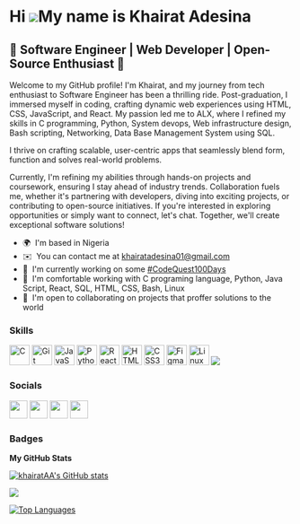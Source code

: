 Hi ![](https://user-images.githubusercontent.com/18350557/176309783-0785949b-9127-417c-8b55-ab5a4333674e.gif)My name is Khairat Adesina
=======================================================================================================================================

🌟 Software Engineer | Web Developer | Open-Source Enthusiast 🌟
-----------------

Welcome to my GitHub profile! I'm Khairat, and my journey from tech enthusiast to Software Engineer has been a thrilling ride. Post-graduation, I immersed myself in coding, crafting dynamic web experiences using HTML, CSS, JavaScript, and React. My passion led me to ALX, where I refined my skills in C programming, Python, System devops, Web infrastructure design, Bash scripting, Networking, Data Base Management System using SQL.

I thrive on crafting scalable, user-centric apps that seamlessly blend form, function and solves real-world problems.

Currently, I'm refining my abilities through hands-on projects and coursework, ensuring I stay ahead of industry trends. Collaboration fuels me, whether it's partnering with developers, diving into exciting projects, or contributing to open-source initiatives. If you're interested in exploring opportunities or simply want to connect, let's chat. Together, we'll create exceptional software solutions!

* 🌍  I'm based in Nigeria
* ✉️  You can contact me at [khairatadesina01@gmail.com](mailto:khairatadesina01@gmail.com)
* 🚀  I'm currently working on some [#CodeQuest100Days](http://github.com/khairatAA/CodeQuest100Days)
* 🧠  I'm comfortable working with C programing language, Python, Java Script, React, SQL, HTML, CSS, Bash, Linux
* 🤝  I'm open to collaborating on projects that proffer solutions to the world

### Skills


<p align="left">
<a href="https://docs.microsoft.com/en-us/cpp/?view=msvc-170" target="_blank" rel="noreferrer"><img src="https://raw.githubusercontent.com/danielcranney/readme-generator/main/public/icons/skills/c-colored.svg" width="36" height="36" alt="C" /></a>
<a href="https://git-scm.com/" target="_blank" rel="noreferrer"><img src="https://raw.githubusercontent.com/danielcranney/readme-generator/main/public/icons/skills/git-colored.svg" width="36" height="36" alt="Git" /></a>
<a href="https://developer.mozilla.org/en-US/docs/Web/JavaScript" target="_blank" rel="noreferrer"><img src="https://raw.githubusercontent.com/danielcranney/readme-generator/main/public/icons/skills/javascript-colored.svg" width="36" height="36" alt="JavaScript" /></a>
<a href="https://www.python.org/" target="_blank" rel="noreferrer"><img src="https://raw.githubusercontent.com/danielcranney/readme-generator/main/public/icons/skills/python-colored.svg" width="36" height="36" alt="Python" /></a>
<a href="https://reactjs.org/" target="_blank" rel="noreferrer"><img src="https://raw.githubusercontent.com/danielcranney/readme-generator/main/public/icons/skills/react-colored.svg" width="36" height="36" alt="React" /></a>
<a href="https://developer.mozilla.org/en-US/docs/Glossary/HTML5" target="_blank" rel="noreferrer"><img src="https://raw.githubusercontent.com/danielcranney/readme-generator/main/public/icons/skills/html5-colored.svg" width="36" height="36" alt="HTML5" /></a>
<a href="https://www.w3.org/TR/CSS/#css" target="_blank" rel="noreferrer"><img src="https://raw.githubusercontent.com/danielcranney/readme-generator/main/public/icons/skills/css3-colored.svg" width="36" height="36" alt="CSS3" /></a>
<a href="https://www.figma.com/" target="_blank" rel="noreferrer"><img src="https://raw.githubusercontent.com/danielcranney/readme-generator/main/public/icons/skills/figma-colored.svg" width="36" height="36" alt="Figma" /></a>
<a href="https://www.linux.org" target="_blank" rel="noreferrer"><img src="https://raw.githubusercontent.com/danielcranney/readme-generator/main/public/icons/skills/linux-colored.svg" width="36" height="36" alt="Linux" /></a>
<a href="https://skillicons.dev">
    <img src="https://skillicons.dev/icons?i=mysql,bash,shell,git,vim" />
</a>
</p>


### Socials

<p align="left"> <a href="https://www.github.com/khairatAA" target="_blank" rel="noreferrer"><img src="https://raw.githubusercontent.com/danielcranney/readme-generator/main/public/icons/socials/github.svg" width="32" height="32" /></a> <a href="http://www.instagram.com/_dedamola_" target="_blank" rel="noreferrer"><img src="https://raw.githubusercontent.com/danielcranney/readme-generator/main/public/icons/socials/instagram.svg" width="32" height="32" /></a> <a href="https://www.linkedin.com/in/khairat-adesina1234" target="_blank" rel="noreferrer"><img src="https://raw.githubusercontent.com/danielcranney/readme-generator/main/public/icons/socials/linkedin.svg" width="32" height="32" /></a> <a href="https://www.twitter.com/_dedamola" target="_blank" rel="noreferrer"><img src="https://raw.githubusercontent.com/danielcranney/readme-generator/main/public/icons/socials/twitter.svg" width="32" height="32" /></a></p>

### Badges

<b>My GitHub Stats</b>

<a href="http://www.github.com/khairatAA"><img src="https://github-readme-stats.vercel.app/api?username=khairatAA&show_icons=true&hide=&count_private=true&title_color=0891b2&text_color=ffffff&icon_color=0891b2&bg_color=1c1917&hide_border=true&show_icons=true" alt="khairatAA's GitHub stats" /></a>

<a href="http://www.github.com/khairatAA"><img src="https://github-readme-streak-stats.herokuapp.com/?user=khairatAA&stroke=ffffff&background=1c1917&ring=0891b2&fire=0891b2&currStreakNum=ffffff&currStreakLabel=0891b2&sideNums=ffffff&sideLabels=ffffff&dates=ffffff&hide_border=true" /></a>

<a href="https://github.com/khairatAA" align="left"><img src="https://github-readme-stats.vercel.app/api/top-langs/?username=khairatAA&langs_count=10&title_color=0891b2&text_color=ffffff&icon_color=0891b2&bg_color=1c1917&hide_border=true&locale=en&custom_title=Top%20%Languages" alt="Top Languages" /></a>
